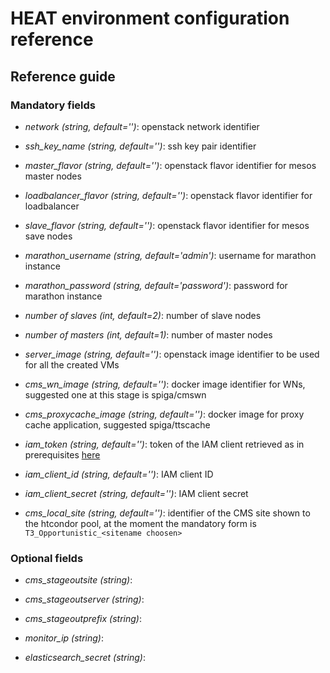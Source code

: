 # HEAT environment configuration reference


## Reference guide

### Mandatory fields

* *network (string, default='')*: openstack network identifier

* *ssh_key_name (string, default='')*: ssh key pair identifier

* *master_flavor (string, default='')*: openstack flavor identifier for mesos master nodes

* *loadbalancer_flavor (string, default='')*: openstack flavor identifier for loadbalancer

* *slave_flavor (string, default='')*: openstack flavor identifier for mesos save nodes

* *marathon_username (string, default='admin')*: username for marathon instance

* *marathon_password (string, default='password')*: password for marathon instance

* *number of slaves (int, default=2)*: number of slave nodes

* *number of masters (int, default=1)*: number of master nodes

* *server_image (string, default='')*: openstack image identifier to be used for all the created VMs

* *cms_wn_image (string, default='')*: docker image identifier for WNs, suggested one at this stage is spiga/cmswn

* *cms_proxycache_image (string, default='')*: docker image for proxy cache application, suggested spiga/ttscache

* *iam_token (string, default='')*: token of the IAM client retrieved as in prerequisites [here](Getting-started.md)

* *iam_client_id (string, default='')*: IAM client ID

* *iam_client_secret (string, default='')*: IAM client secret

* *cms_local_site (string, default='')*: identifier of the CMS site shown to the htcondor pool, at the moment the mandatory form is `T3_Opportunistic_<sitename choosen>`

### Optional fields

* *cms_stageoutsite (string)*:

* *cms_stageoutserver (string)*:

* *cms_stageoutprefix (string)*:

* *monitor_ip (string)*:

* *elasticsearch_secret (string)*:
